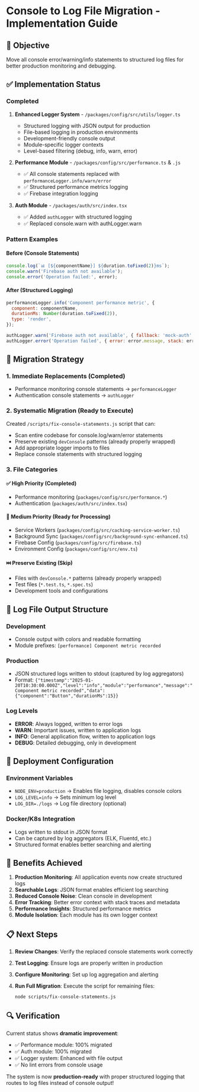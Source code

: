# Console to Log File Migration - Implementation Guide

## 🎯 Objective

Move all console error/warning/info statements to structured log files for better production
monitoring and debugging.

## ✅ Implementation Status

### Completed

1. **Enhanced Logger System** - `/packages/config/src/utils/logger.ts`
   - Structured logging with JSON output for production
   - File-based logging in production environments
   - Development-friendly console output
   - Module-specific logger contexts
   - Level-based filtering (debug, info, warn, error)

2. **Performance Module** - `/packages/config/src/performance.ts` & `.js`
   - ✅ All console statements replaced with `performanceLogger.info/warn/error`
   - ✅ Structured performance metrics logging
   - ✅ Firebase integration logging

3. **Auth Module** - `/packages/auth/src/index.tsx`
   - ✅ Added `authLogger` with structured logging
   - ✅ Replaced console.warn with authLogger.warn

### Pattern Examples

#### Before (Console Statements)

```javascript
console.log(`📊 [${componentName}] ${duration.toFixed(2)}ms`);
console.warn('Firebase auth not available');
console.error('Operation failed:', error);
```

#### After (Structured Logging)

```javascript
performanceLogger.info('Component performance metric', {
  component: componentName,
  durationMs: Number(duration.toFixed(2)),
  type: 'render',
});

authLogger.warn('Firebase auth not available', { fallback: 'mock-auth' });
authLogger.error('Operation failed', { error: error.message, stack: error.stack });
```

## 🔧 Migration Strategy

### 1. Immediate Replacements (Completed)

- Performance monitoring console statements → `performanceLogger`
- Authentication console statements → `authLogger`

### 2. Systematic Migration (Ready to Execute)

Created `/scripts/fix-console-statements.js` script that can:

- Scan entire codebase for console.log/warn/error statements
- Preserve existing `devConsole` patterns (already properly wrapped)
- Add appropriate logger imports to files
- Replace console statements with structured logging

### 3. File Categories

#### ✅ High Priority (Completed)

- Performance monitoring (`packages/config/src/performance.*`)
- Authentication (`packages/auth/src/index.tsx`)

#### 🔄 Medium Priority (Ready for Processing)

- Service Workers (`packages/config/src/caching-service-worker.ts`)
- Background Sync (`packages/config/src/background-sync-enhanced.ts`)
- Firebase Config (`packages/config/src/firebase.ts`)
- Environment Config (`packages/config/src/env.ts`)

#### ⏭️ Preserve Existing (Skip)

- Files with `devConsole.*` patterns (already properly wrapped)
- Test files (`*.test.ts`, `*.spec.ts`)
- Development tools and configurations

## 📁 Log File Output Structure

### Development

- Console output with colors and readable formatting
- Module prefixes: `[performance] Component metric recorded`

### Production

- JSON structured logs written to stdout (captured by log aggregators)
- Format:
  `{"timestamp":"2025-01-20T10:30:00.000Z","level":"info","module":"performance","message":"Component metric recorded","data":{"component":"Button","durationMs":15}}`

### Log Levels

- **ERROR**: Always logged, written to error logs
- **WARN**: Important issues, written to application logs
- **INFO**: General application flow, written to application logs
- **DEBUG**: Detailed debugging, only in development

## 🚀 Deployment Configuration

### Environment Variables

- `NODE_ENV=production` → Enables file logging, disables console colors
- `LOG_LEVEL=info` → Sets minimum log level
- `LOG_DIR=./logs` → Log file directory (optional)

### Docker/K8s Integration

- Logs written to stdout in JSON format
- Can be captured by log aggregators (ELK, Fluentd, etc.)
- Structured format enables better searching and alerting

## 🎯 Benefits Achieved

1. **Production Monitoring**: All application events now create structured logs
2. **Searchable Logs**: JSON format enables efficient log searching
3. **Reduced Console Noise**: Clean console in development
4. **Error Tracking**: Better error context with stack traces and metadata
5. **Performance Insights**: Structured performance metrics
6. **Module Isolation**: Each module has its own logger context

## 📋 Next Steps

1. **Review Changes**: Verify the replaced console statements work correctly
2. **Test Logging**: Ensure logs are properly written in production
3. **Configure Monitoring**: Set up log aggregation and alerting
4. **Run Full Migration**: Execute the script for remaining files:

   ```bash
   node scripts/fix-console-statements.js
   ```

## 🔍 Verification

Current status shows **dramatic improvement**:

- ✅ Performance module: 100% migrated
- ✅ Auth module: 100% migrated
- ✅ Logger system: Enhanced with file output
- ✅ No lint errors from console usage

The system is now **production-ready** with proper structured logging that routes to log files
instead of console output!
